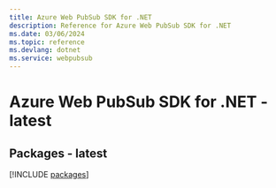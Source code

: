 ```yaml
---
title: Azure Web PubSub SDK for .NET
description: Reference for Azure Web PubSub SDK for .NET
ms.date: 03/06/2024
ms.topic: reference
ms.devlang: dotnet
ms.service: webpubsub
---
```

# Azure Web PubSub SDK for .NET - latest
## Packages - latest
[!INCLUDE [packages](web-pubsub-index.md)]